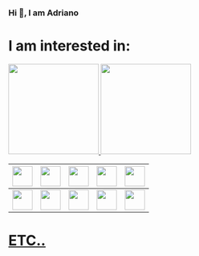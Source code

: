 ### Hi 👋, I am Adriano

# I am interested in:

<div>
<a href="https://github.com/abelisio">
<img height="180em" src="https://github-readme-stats.vercel.app/api/top-langs/?username=abelisio&layout=compact&langs_count=7&theme=dracula"/>
<img height="180em" src="https://github-readme-stats.vercel.app/api?username=abelisio&show_icons=true&theme=dracula&include_all_commits=true&count_private=true"/>
</div>
          
 <table>
<thead>
  <tr>
    <th><img src="https://cdn.jsdelivr.net/gh/devicons/devicon/icons/php/php-original.svg" width ="40" heigth="40"/></th>
    <th><img src="https://cdn.jsdelivr.net/gh/devicons/devicon/icons/javascript/javascript-original.svg" width ="40" heigth="40"/></th>
    <th>
            <img src="https://cdn.jsdelivr.net/gh/devicons/devicon/icons/mysql/mysql-original-wordmark.svg"  width ="40" heigth="40"/>
          </th>
    <th>
            <img src="https://cdn.jsdelivr.net/gh/devicons/devicon/icons/nodejs/nodejs-original-wordmark.svg"  width ="40" heigth="40"/>
          </th>
    <th>
            <img src="https://cdn.jsdelivr.net/gh/devicons/devicon/icons/docker/docker-original-wordmark.svg" width ="40" heigth="40"/>
          </th>
  </tr>
</thead>
<tbody>
  <tr>
    <td>
            <img src="https://cdn.jsdelivr.net/gh/devicons/devicon/icons/composer/composer-original.svg" width ="40" heigth="40"/>
          </td>
    <td>
            <img src="https://cdn.jsdelivr.net/gh/devicons/devicon/icons/oracle/oracle-original.svg" width ="40" heigth="40"/>
          </td>
    <td>
            <img src="https://cdn.jsdelivr.net/gh/devicons/devicon/icons/java/java-original.svg" width ="40" heigth="40" />
          </td>
    <td>
            <img src="https://cdn.jsdelivr.net/gh/devicons/devicon/icons/python/python-original.svg"  width ="40" heigth="40"/>
          </td>
    <td><img src="https://cdn.jsdelivr.net/gh/devicons/devicon/icons/react/react-original.svg" width ="40" heigth="40"/></td>
  </tr>
  
</tbody>
</table>

# ETC..

